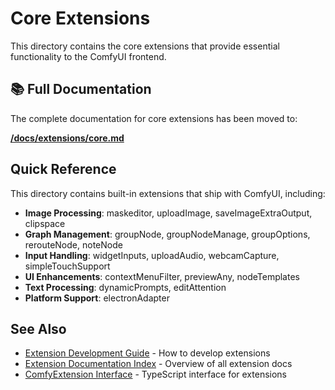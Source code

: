 # Core Extensions

This directory contains the core extensions that provide essential functionality to the ComfyUI frontend.

## 📚 Full Documentation

The complete documentation for core extensions has been moved to:

**[/docs/extensions/core.md](/docs/extensions/core.md)**

## Quick Reference

This directory contains built-in extensions that ship with ComfyUI, including:

- **Image Processing**: maskeditor, uploadImage, saveImageExtraOutput, clipspace
- **Graph Management**: groupNode, groupNodeManage, groupOptions, rerouteNode, noteNode
- **Input Handling**: widgetInputs, uploadAudio, webcamCapture, simpleTouchSupport
- **UI Enhancements**: contextMenuFilter, previewAny, nodeTemplates
- **Text Processing**: dynamicPrompts, editAttention
- **Platform Support**: electronAdapter

## See Also

- [Extension Development Guide](/docs/extensions/development.md) - How to develop extensions
- [Extension Documentation Index](/docs/extensions/README.md) - Overview of all extension docs
- [ComfyExtension Interface](../../types/comfy.ts) - TypeScript interface for extensions